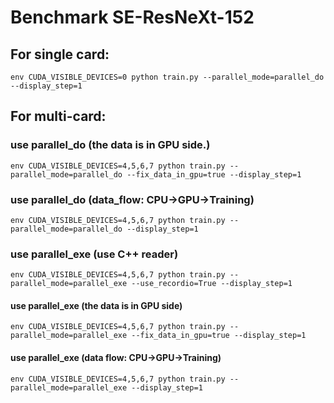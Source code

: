 # Benchmark SE-ResNeXt-152

## For single card:
```
env CUDA_VISIBLE_DEVICES=0 python train.py --parallel_mode=parallel_do --display_step=1
```

## For multi-card:
### use parallel_do (the data is in GPU side.)
```
env CUDA_VISIBLE_DEVICES=4,5,6,7 python train.py --parallel_mode=parallel_do --fix_data_in_gpu=true --display_step=1 
```
### use parallel_do (data_flow: CPU->GPU->Training)
```
env CUDA_VISIBLE_DEVICES=4,5,6,7 python train.py --parallel_mode=parallel_do --display_step=1
```

###  use parallel_exe (use C++ reader)
```
env CUDA_VISIBLE_DEVICES=4,5,6,7 python train.py --parallel_mode=parallel_exe --use_recordio=True --display_step=1
```
#### use parallel_exe (the data is in GPU side) 
```
env CUDA_VISIBLE_DEVICES=4,5,6,7 python train.py --parallel_mode=parallel_exe --fix_data_in_gpu=true --display_step=1 
```
#### use parallel_exe (data flow: CPU->GPU->Training)  
```
env CUDA_VISIBLE_DEVICES=4,5,6,7 python train.py --parallel_mode=parallel_exe --display_step=1 
```
